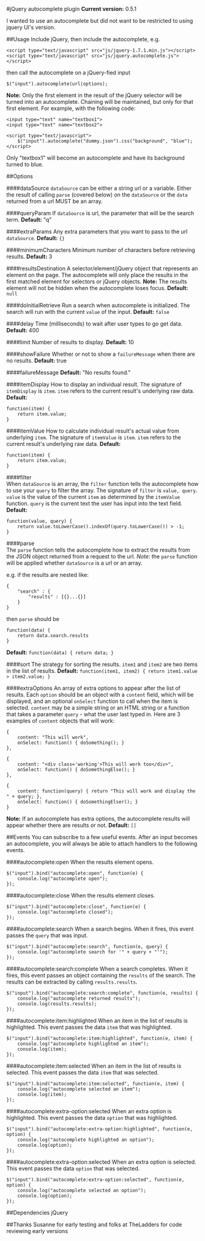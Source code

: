 #jQuery autocomplete plugin
**Current version:** 0.5.1

I wanted to use an autocomplete but did not want to be restricted to using jquery UI's version. 

##Usage
Include jQuery, then include the autocomplete, e.g.

	<script type="text/javascript" src="js/jquery-1.7.1.min.js"></script>
	<script type="text/javascript" src="js/jquery.autocomplete.js"></script>
	
then call the autocomplete on a jQuery-fied input 

	$("input").autocomplete(url|options);
	
**Note:** Only the first element in the result of the jQuery selector will be turned into an autocomplete. Chaining will be maintained, but only for that first element. For example, with the following code:

	<input type="text" name="textbox1">
	<input type="text" name="textbox2">
	
	<script type="text/javascript">
		$("input").autocomplete("dummy.json").css("background", "blue");
	</script>

Only "textbox1" will become an autocomplete and have its background turned to blue.

##Options

####dataSource
`dataSource` can be either a string url or a variable.
Either the result of calling `parse` (covered below) on the `dataSource` or the `data` returned from a url MUST be an array.
            
####queryParam
If `dataSource` is url, the parameter that will be the search term.
**Default:** "q"


####extraParams
Any extra parameters that you want to pass to the url `dataSource`.
**Default:** `{}`


####minimumCharacters
Minimum number of characters before retrieving results.
**Default:** 3
          
          
####resultsDestination
A selector/element/jQuery object that represents an element on the page. The autocomplete will only
place the results in the first matched element for selectors or jQuery objects. **Note:** The 
results element will not be hidden when the autocomplete loses focus.
**Default:** `null`


####doInitialRetrieve
Run a search when autocomplete is initialized. The search will run with the current `value` of the
input.
**Default:** `false`
            
            
####delay
Time (milliseconds) to wait after user types to go get data.
**Default:** 400
            
            
####limit
Number of results to display.
**Default:** 10


####showFailure
Whether or not to show a `failureMessage` when there are no results.
**Default:** true

            
####failureMessage
**Default:** "No results found."
            
            
####itemDisplay
How to display an individual result. The signature of `itemDisplay` is `item`.
`item` refers to the current result's underlying raw data. 
**Default:**

	function(item) {
		return item.value;
	}

            
####itemValue
How to calculate individual result's actual value from underlying `item`.
The signature of `itemValue` is `item`. `item` refers to the current result's underlying raw data.
**Default:**

	function(item) {
		return item.value;
	}

         
####filter   
When `dataSource` is an array, the `filter` function tells the autocomplete how to use your `query` to filter the array.
The signature of `filter` is `value, query`. `value` is the value of the current `item` as determined by the `itemValue` function.
`query` is the current text the user has input into the text field.
**Default:**

	function(value, query) {
		return value.toLowerCase().indexOf(query.toLowerCase()) > -1;
	}

         
####parse   
The `parse` function tells the autocomplete how to extract the results from the JSON object returned from a request to the url.
*Note:* the `parse` function will be applied whether `dataSource` is a url or an array. 

e.g. if the results are nested like:

	{
		"search" : {
			"results" : [{}...{}]
		}
	}

then `parse` should be

	function(data) {
		return data.search.results
	}

**Default:** `function(data) { return data; }`

            
####sort
The strategy for sorting the results. `item1` and `item2` are two items in the list of results.
**Default:** `function(item1, item2) { return item1.value > item2.value; }`


####extraOptions
An array of extra options to appear after the list of results. Each `option` should be an object with a `content` field,
which will be displayed, and an optional `onSelect` function to call when the item is selected. `content` may be a simple
string or an HTML string or a function that takes a parameter `query` - what the user last typed in. Here are 3 
examples of `content` objects that will work:

	{
		content: "This will work",
		onSelect: function() { doSomething(); }
	},
  
	{
		content: "<div class='working'>This will work too</div>",
		onSelect: function() { doSomethingElse(); }
	},
  
	{
		content: function(query) { return "This will work and display the " + query; },
		onSelect: function() { doSomethingElser(); }
	}

**Note:** If an autocomplete has extra options, the autocomplete results will appear whether there are results or not.
**Default:** `[]`

##Events
You can subscribe to a few useful events. After an input becomes an autocomplete, you will always be able to attach handlers to the following events.

####autocomplete:open
When the results element opens.
	
	$("input").bind("autocomplete:open", function(e) {
		console.log("autocomplete open");
	});

####autocomplete:close
When the results element closes.

	$("input").bind("autocomplete:close", function(e) {
		console.log("autocomplete closed");
	});

####autocomplete:search
When a search begins. When it fires, this event passes the `query` that was input.

	$("input").bind("autocomplete:search", function(e, query) {
		console.log("autocomplete search for '" + query + "'");
	});

####autocomplete:search:complete
When a search completes. When it fires, this event passes an object containing the `results` of the search. The results can be extracted by calling `results.results`.

	$("input").bind("autocomplete:search:complete", function(e, results) {
		console.log("autocomplete returned results");
		console.log(results.results);
	});

####autocomplete:item:highlighted
When an item in the list of results is highlighted. This event passes the data `item` that was highlighted.

	$("input").bind("autocomplete:item:highlighted", function(e, item) {
		console.log("autocomplete highlighted an item");
		console.log(item);
	});

####autocomplete:item:selected
When an item in the list of results is selected. This event passes the data `item` that was selected.

	$("input").bind("autocomplete:item:selected", function(e, item) {
		console.log("autocomplete selected an item");
		console.log(item);
	});

####autocomplete:extra-option:selected
When an extra option is highlighted. This event passes the data `option` that was highlighted.

	$("input").bind("autocomplete:extra-option:highlighted", function(e, option) {
		console.log("autocomplete highlighted an option");
		console.log(option);
	});

####autocomplete:extra-option:selected
When an extra option is selected. This event passes the data `option` that was selected.

	$("input").bind("autocomplete:extra-option:selected", function(e, option) {
		console.log("autocomplete selected an option");
		console.log(option);
	});


##Dependencies
jQuery


##Thanks
Susanne for early testing and folks at TheLadders for code reviewing early versions

